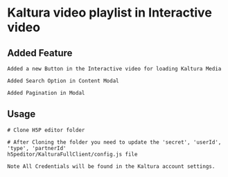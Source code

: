 #  Kaltura video playlist in Interactive video

## Added Feature


```
Added a new Button in the Interactive video for loading Kaltura Media

Added Search Option in Content Modal

Added Pagination in Modal
```

## Usage

```
# Clone H5P editor folder

# After Cloning the folder you need to update the 'secret', 'userId', 'type', 'partnerId'
h5peditor/KalturaFullClient/config.js file 
```

```
Note All Credentials will be found in the Kaltura account settings.
```
